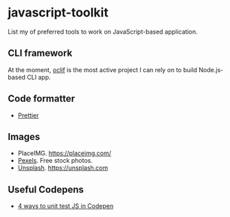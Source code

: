 # javascript-toolkit
List my of preferred tools to work on JavaScript-based application.

## CLI framework

At the moment, [oclif](https://github.com/oclif/oclif) is the most active project I can rely on to build Node.js-based CLI app.

## Code formatter

- [Prettier](prettier.io)

## Images

- PlaceIMG. https://placeimg.com/
- [Pexels](https://www.pexels.com/). Free stock photos.
- [Unsplash](https://unsplash.com). https://unsplash.com

## Useful Codepens

- [4 ways to unit test JS in Codepen
](https://codepen.io/brownerd/post/4-ways-to-unit-test-js-in-codepen)
